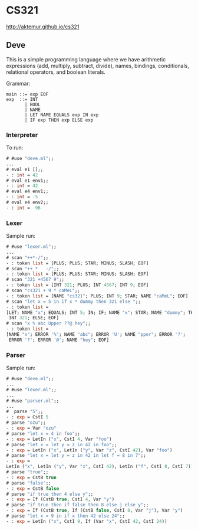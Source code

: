 # CS321

<http://aktemur.github.io/cs321>

## Deve

This is a simple programming language
where we have arithmetic expressions (add, multiply, subtract, divide),
names, bindings, conditionals, relational operators,
and boolean literals.

Grammar:

```
main ::= exp EOF
exp  ::= INT
       | BOOL
       | NAME
       | LET NAME EQUALS exp IN exp
       | IF exp THEN exp ELSE exp
```

### Interpreter

To run:

```ocaml
# #use "deve.ml";;
...
# eval e1 [];;
- : int = 42
# eval e1 env1;;
- : int = 42
# eval e4 env1;;
- : int = -5
# eval e4 env2;;
- : int = -96
```

### Lexer

Sample run:

```ocaml
# #use "lexer.ml";;
...
# scan "++*-/";;
- : token list = [PLUS; PLUS; STAR; MINUS; SLASH; EOF]
# scan "++ *   -/";;
- : token list = [PLUS; PLUS; STAR; MINUS; SLASH; EOF]
# scan "321 +4567 9";;
- : token list = [INT 321; PLUS; INT 4567; INT 9; EOF]
# scan "cs321 + 9 * caMeL";;
- : token list = [NAME "cs321"; PLUS; INT 9; STAR; NAME "caMeL"; EOF]
# scan "let x = 5 in if x * dummy then 321 else ";;
- : token list =
[LET; NAME "x"; EQUALS; INT 5; IN; IF; NAME "x"; STAR; NAME "dummy"; THEN;
 INT 321; ELSE; EOF]
# scan "x % abc Upper ??@ hey";;
- : token list =
[NAME "x"; ERROR '%'; NAME "abc"; ERROR 'U'; NAME "pper"; ERROR '?';
 ERROR '?'; ERROR '@'; NAME "hey"; EOF]
```

### Parser

Sample run:

```ocaml
# #use "deve.ml";;
...
# #use "lexer.ml";;
...
# #use "parser.ml";;
...
#  parse "5";;
- : exp = CstI 5
# parse "ozu";;
- : exp = Var "ozu"
# parse "let x = 4 in foo";;
- : exp = LetIn ("x", CstI 4, Var "foo")
# parse "let x = let y = z in 42 in foo";;
- : exp = LetIn ("x", LetIn ("y", Var "z", CstI 42), Var "foo")
# parse "let x = let y = z in 42 in let f = 8 in 7";;
- : exp =
LetIn ("x", LetIn ("y", Var "z", CstI 42), LetIn ("f", CstI 8, CstI 7))
# parse "true";;
- : exp = CstB true
# parse "false";;
- : exp = CstB false
# parse "if true then 4 else y";;
- : exp = If (CstB true, CstI 4, Var "y")
# parse "if true then if false then 8 else j else y";;
- : exp = If (CstB true, If (CstB false, CstI 8, Var "j"), Var "y")
# parse "let x = 9 in if x then 42 else 24";;
- : exp = LetIn ("x", CstI 9, If (Var "x", CstI 42, CstI 24))
```

